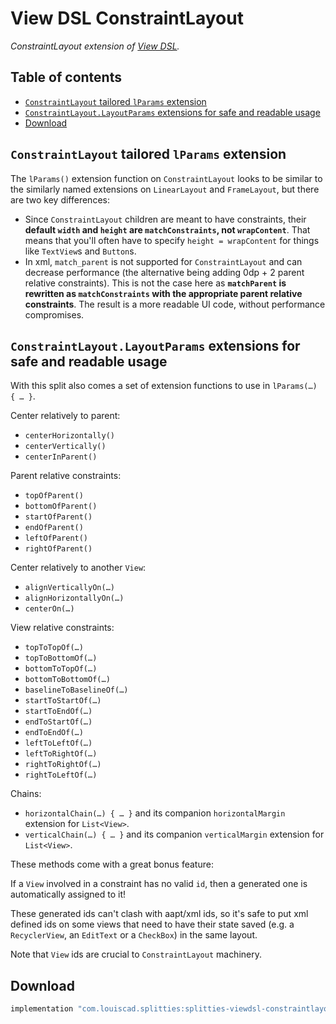 # View DSL ConstraintLayout

*ConstraintLayout extension of [View DSL](../viewdsl).*

## Table of contents

* [`ConstraintLayout` tailored `lParams` extension](#constraintlayout-tailored-lparams-extension)
* [`ConstraintLayout.LayoutParams` extensions for safe and readable usage](#constraintlayout.layoutparams-extensions-for-safe-and-readable-usage)
* [Download](#download)

## `ConstraintLayout` tailored `lParams` extension

The `lParams()` extension function on `ConstraintLayout` looks to be similar
to the similarly named extensions on `LinearLayout` and `FrameLayout`, but
there are two key differences:
* Since `ConstraintLayout` children are meant to have constraints, their
**default `width` and `height` are `matchConstraints`, not `wrapContent`**.
That means that you'll often have to specify `height = wrapContent` for
things like `TextView`s and `Button`s.
* In xml, `match_parent` is not supported for `ConstraintLayout` and can
decrease performance (the alternative being adding 0dp + 2 parent relative
constraints). This is not the case here as **`matchParent` is rewritten as
`matchConstraints` with the appropriate parent relative constraints**. The
result is a more readable UI code, without performance compromises.

## `ConstraintLayout.LayoutParams` extensions for safe and readable usage

With this split also comes a set of extension functions to use in
`lParams(…) { … }`.

Center relatively to parent:
* `centerHorizontally()`
* `centerVertically()`
* `centerInParent()`

Parent relative constraints:
* `topOfParent()`
* `bottomOfParent()`
* `startOfParent()`
* `endOfParent()`
* `leftOfParent()`
* `rightOfParent()`

Center relatively to another `View`:
* `alignVerticallyOn(…)`
* `alignHorizontallyOn(…)`
* `centerOn(…)`

View relative constraints:
* `topToTopOf(…)`
* `topToBottomOf(…)`
* `bottomToTopOf(…)`
* `bottomToBottomOf(…)`
* `baselineToBaselineOf(…)`
* `startToStartOf(…)`
* `startToEndOf(…)`
* `endToStartOf(…)`
* `endToEndOf(…)`
* `leftToLeftOf(…)`
* `leftToRightOf(…)`
* `rightToRightOf(…)`
* `rightToLeftOf(…)`

Chains:
* `horizontalChain(…) { … }` and its companion `horizontalMargin` extension for `List<View>`.
* `verticalChain(…) { … }` and its companion `verticalMargin` extension for `List<View>`.

These methods come with a great bonus feature:

If a `View` involved in a constraint has no valid `id`, then a generated one
is automatically assigned to it!

These generated ids can't clash with aapt/xml ids, so it's safe to put
xml defined ids on some views that need to have their state saved (e.g.
a `RecyclerView`, an `EditText` or a `CheckBox`) in the same layout.

Note that `View` ids are crucial to `ConstraintLayout` machinery.

## Download

```groovy
implementation "com.louiscad.splitties:splitties-viewdsl-constraintlayout:$splitties_version"
```

